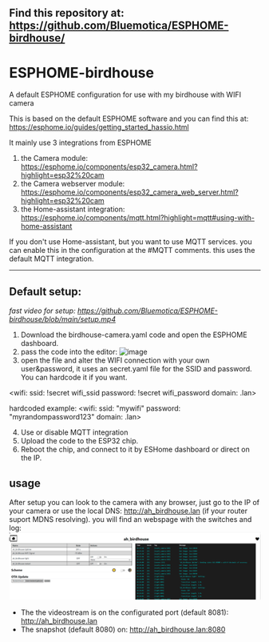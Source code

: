 ## Find this repository at: https://github.com/Bluemotica/ESPHOME-birdhouse/

# ESPHOME-birdhouse
A default ESPHOME configuration for use with my birdhouse with WIFI camera

This is based on the default ESPHOME software and you can find this at: https://esphome.io/guides/getting_started_hassio.html

It mainly use 3 integrations from ESPHOME

1) the Camera module: https://esphome.io/components/esp32_camera.html?highlight=esp32%20cam
2) the Camera webserver module: https://esphome.io/components/esp32_camera_web_server.html?highlight=esp32%20cam
3) the Home-assistant integration: https://esphome.io/components/mqtt.html?highlight=mqtt#using-with-home-assistant

If you don't use Home-assistant, but you want to use MQTT services. you can enable this in the configuration at the #MQTT comments.
this uses the default MQTT integration.

---------

## Default setup:

*fast video for setup: https://github.com/Bluemotica/ESPHOME-birdhouse/blob/main/setup.mp4*

1. Download the birdhouse-camera.yaml code and open the ESPHOME dashboard.
2. pass the code into the editor: ![image](setup.gif)
3. open the file and alter the WIFI connection with your own user&password, it uses an secret.yaml file for the SSID and password. You can hardcode it if you want.

<wifi:
  ssid: !secret wifi_ssid
  password: !secret wifi_password
  domain: .lan>

hardcoded example:
 <wifi:
  ssid: "mywifi"
  password: "myrandompassword123"
  domain: .lan>

4. Use or disable MQTT integration
5. Upload the code to the ESP32 chip.
6. Reboot the chip, and connect to it by ESHome dashboard or direct on the IP.


## usage

After setup you can look to the camera with any browser, just go to the IP of your camera or use the local DNS: http://ah_birdhouse.lan 
(if your router suport MDNS resolving). you will find an webspage with the switches and log:
![image](webinterface.png)
* The  the videostream is on the configurated port (default 8081): http://ah_birdhouse.lan 
* The snapshot (default 8080) on: http://ah_birdhouse.lan:8080 

